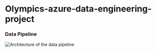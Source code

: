 # Olympics-azure-data-engineering-project



###  Data Pipeline
![Architecture of the data pipeline](Images/https://github.com/KirandeepMarala/Olympics-azure-data-engineering-project/blob/main/Images/pipeline.gif) 
